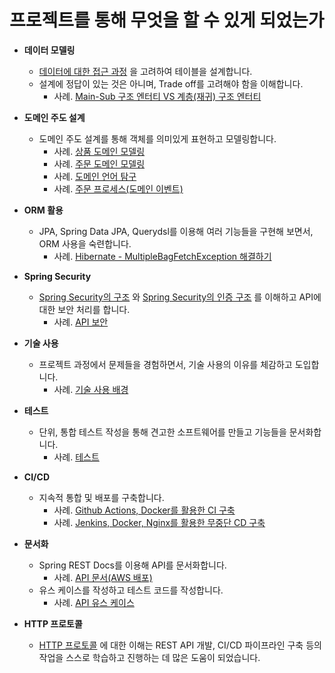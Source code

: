 # 프로젝트를 통해 무엇을 할 수 있게 되었는가

- **데이터 모델링** 
  - [데이터에 대한 접근 과정](https://github.com/eastshine-high/til/blob/main/relational-database/data-access/database-storage-structure.md) 을 고려하여 테이블을 설계합니다. 
  - 설계에 정답이 있는 것은 아니며, Trade off를 고려해야 함을 이해합니다.
    - 사례. [Main-Sub 구조 엔터티 VS 계층(재귀) 구조 엔터티](https://github.com/eastshine-high/auction-backend/blob/main/readme/entity-design.md)

- **도메인 주도 설계**
  - 도메인 주도 설계를 통해 객체를 의미있게 표현하고 모델링합니다.
    - 사례. [상품 도메인 모델링](https://github.com/eastshine-high/auction-backend/blob/main/readme/product.md)
    - 사례. [주문 도메인 모델링](https://github.com/eastshine-high/auction-backend/blob/main/readme/order.md)
    - 사례. [도메인 언어 탐구](https://github.com/eastshine-high/auction-backend/wiki/%EB%8F%84%EB%A9%94%EC%9D%B8-%EC%96%B8%EC%96%B4-%ED%83%90%EA%B5%AC)
    - 사례. [주문 프로세스(도메인 이벤트)](https://github.com/eastshine-high/auction-backend/blob/main/readme/order-process.md)

- **ORM 활용** 
  - JPA, Spring Data JPA, Querydsl를 이용해 여러 기능들을 구현해 보면서, ORM 사용을 숙련합니다.
    - 사례. [Hibernate - MultipleBagFetchException 해결하기](https://github.com/eastshine-high/auction-backend/blob/main/readme/multiple-bag-fetch-exception.md)

- **Spring Security**
  - [Spring Security의 구조](https://github.com/eastshine-high/til/blob/main/spring/spring-security/architecture.md) 와 [Spring Security의 인증 구조](https://github.com/eastshine-high/til/blob/main/spring/spring-security/authentication/servlet-authentication-architecture.md) 를 이해하고 API에 대한 보안 처리를 합니다.
    - 사례. [API 보안](https://github.com/eastshine-high/auction-backend/blob/main/readme/security.md)

- **기술 사용**
  - 프로젝트 과정에서 문제들을 경험하면서, 기술 사용의 이유를 체감하고 도입합니다.
    - 사례. [기술 사용 배경](https://github.com/eastshine-high/auction-backend/blob/main/readme/why-use.md)

- **테스트** 
  - 단위, 통합 테스트 작성을 통해 견고한 소프트웨어를 만들고 기능들을 문서화합니다.
    - 사례. [테스트](https://github.com/eastshine-high/auction-backend/blob/main/readme/test.md)
- **CI/CD**
  - 지속적 통합 및 배포를 구축합니다.
    - 사례. [Github Actions, Docker를 활용한 CI 구축](https://github.com/eastshine-high/auction-backend/blob/main/readme/ci.md)
    - 사례. [Jenkins, Docker, Nginx를 활용한 무중단 CD 구축](https://github.com/eastshine-high/auction-backend/blob/main/readme/cd.md)

- **문서화**
  - Spring REST Docs를 이용해 API를 문서화합니다.
    - 사례. [API 문서(AWS 배포)](http://52.79.43.121/docs/index.html)
  - 유스 케이스를 작성하고 테스트 코드를 작성합니다.
    - 사례. [API 유스 케이스](https://eastshine.notion.site/5802417b375e474380a1a092e07e79fe?v=65b6e4f02626434597726a247cb3bf2e)

- **HTTP 프로토콜**
  - [HTTP 프로토콜](https://github.com/eastshine-high/til/tree/main/web) 에 대한 이해는 REST API 개발, CI/CD 파이프라인 구축 등의 작업을 스스로 학습하고 진행하는 데 많은 도움이 되었습니다.
